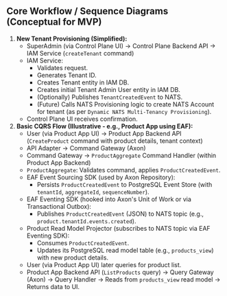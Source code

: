 ## Core Workflow / Sequence Diagrams (Conceptual for MVP)

1. **New Tenant Provisioning (Simplified):**
   - SuperAdmin (via Control Plane UI) -> Control Plane Backend API -> IAM Service (`createTenant`
     command)
   - IAM Service:
     - Validates request.
     - Generates Tenant ID.
     - Creates Tenant entity in IAM DB.
     - Creates initial Tenant Admin User entity in IAM DB.
     - (Optionally) Publishes `TenantCreatedEvent` to NATS.
     - (Future) Calls NATS Provisioning logic to create NATS Account for tenant (as per
       `Dynamic NATS Multi-Tenancy Provisioning`).
   - Control Plane UI receives confirmation.
2. **Basic CQRS Flow (Illustrative - e.g., Product App using EAF):**
   - User (via Product App UI) -> Product App Backend API (`CreateProduct` command with product
     details, tenant context)
   - API Adapter -> Command Gateway (Axon)
   - Command Gateway -> `ProductAggregate` Command Handler (within Product App Backend)
   - `ProductAggregate`: Validates command, applies `ProductCreatedEvent`.
   - EAF Event Sourcing SDK (used by Axon Repository):
     - Persists `ProductCreatedEvent` to PostgreSQL Event Store (with `tenantId`, `aggregateId`,
       `sequenceNumber`).
   - EAF Eventing SDK (hooked into Axon's Unit of Work or via Transactional Outbox):
     - Publishes `ProductCreatedEvent` (JSON) to NATS topic (e.g.,
       `product.tenantId.events.created`).
   - Product Read Model Projector (subscribes to NATS topic via EAF Eventing SDK):
     - Consumes `ProductCreatedEvent`.
     - Updates its PostgreSQL read model table (e.g., `products_view`) with new product details.
   - User (via Product App UI) later queries for product list.
   - Product App Backend API (`ListProducts` query) -> Query Gateway (Axon) -> Query Handler ->
     Reads from `products_view` read model -> Returns data to UI.
